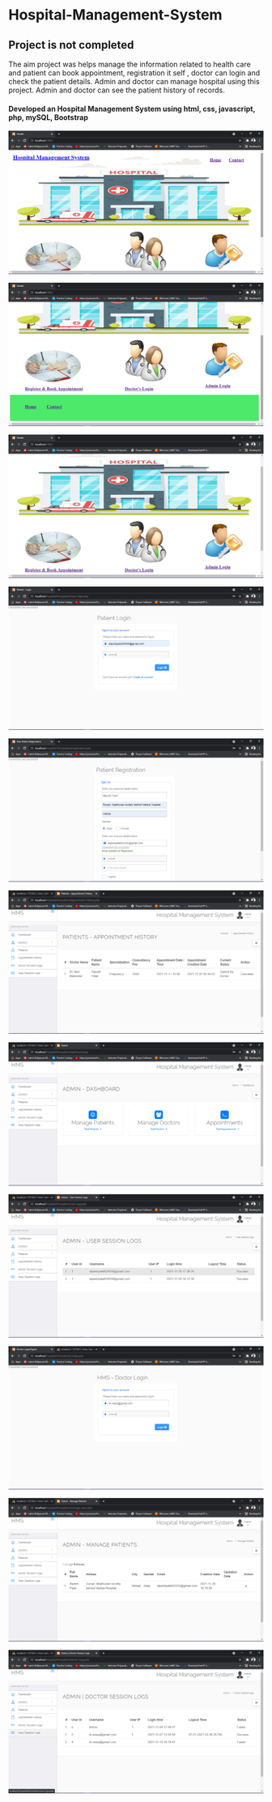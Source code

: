 # Hospital-Management-System

## Project is not completed

The aim project was helps manage the information related to health care and patient can book appointment, registration it self , doctor can login and check the patient details. Admin and doctor can manage hospital using this project. Admin and doctor can see the patient history of records.

#### Developed an Hospital Management System using html, css, javascript, php, mySQL, Bootstrap



<img src="temp/img1.png"></img>

<img src="temp/img2.png"></img>

<img src="temp/img3.png"></img>

<img src="temp/img4.png"></img>

<img src="temp/img5.png"></img>

<img src="temp/img6.png"></img>

<img src="temp/img11.png"></img>

<img src="temp/img7.png"></img>

<img src="temp/img8.png"></img>

<img src="temp/img-9.png"></img>

<img src="temp/img-10.png"></img>
